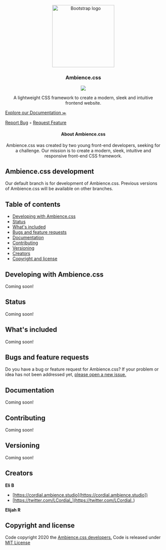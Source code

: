 <p align="center">
  <a href="#">
    <img src="https://github.com/Ambience-Studios/assets/blob/main/ambiencetransparent.png" alt="Bootstrap logo" width="200" height="200">
  </a>
<p>

<h3 align="center">Ambience.css</h3>

<p align="center">
  <img src="https://img.shields.io/github/license/Ambience-Studios/ambience.css">
</p>

<p align="center">  A lightweight CSS framework to create a modern, sleek and intuitive frontend website.

  <a href="#">Explore our Documentation ⪼</a>
  
  <a href="https://github.com/Ambience-Studios/ambience.css/issues/new?assignees=&labels=&template=bug_report.md&title=Bug+Report">Report Bug</a>
  ◦
  <a href="https://github.com/Ambience-Studios/ambience.css/issues/new?assignees=&labels=&template=feature_request.md&title=Feature+request">Request Feature</a>
</p>
  




<h4 align="center">About Ambience.css</h4>
<p align="center">Ambience.css was created by two young front-end developers, seeking for a challenge. Our mission is to create a modern, sleek, intuitive and responsive front-end CSS framework.</p>

## Ambience.css development
Our default branch is for development of Ambience.css. Previous versions of Ambience.css will be available on other branches.
## Table of contents
- [Developing with Ambience.css](#developing-with-ambiencecss)
- [Status](#status)
- [What's included](#whats-included)
- [Bugs and feature requests](#bugs-and-feature-requests)
- [Documentation](#documentation)
- [Contributing](#contributing)
- [Versioning](#versioning)
- [Creators](#creators)
- [Copyright and license](#copyright-and-license)

## Developing with Ambience.css
Coming soon!

## Status
Coming soon!


## What's included
Coming soon!


## Bugs and feature requests
Do you have a bug or feature request for Ambience.css? If your problem or idea has not been addressed yet, [please open a new issue.](https://github.com/Ambience-Studios/ambience.css/issues/new/choose)

## Documentation
Coming soon!

## Contributing
Coming soon!

## Versioning
Coming soon!

## Creators

**Eli B**

- [https://cordial.ambience.studio](https://cordial.ambience.studio])
- [https://twitter.com/LCordial_](https://twitter.com/LCordial_)


**Elijah R**

## Copyright and license
Code copyright 2020 the [Ambience.css developers.](https://github.com/Ambience-Studios/ambience.css/graphs/contributors) Code is released under [MIT License](https://github.com/Ambience-Studios/ambience.css/blob/main/LICENSE)
